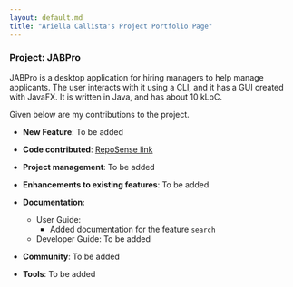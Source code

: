 ```yaml
---
layout: default.md
title: "Ariella Callista's Project Portfolio Page"
---
```


### Project: JABPro

JABPro is a desktop application for hiring managers to help manage applicants. The user interacts with it using a CLI, and it has a GUI created with JavaFX. It is written in Java, and has about 10 kLoC.

Given below are my contributions to the project.

* **New Feature**: To be added

* **Code contributed**: [RepoSense link]()

* **Project management**: To be added

* **Enhancements to existing features**: To be added

* **Documentation**:
    * User Guide:
        * Added documentation for the feature `search`
    * Developer Guide: To be added

* **Community**: To be added

* **Tools**: To be added
